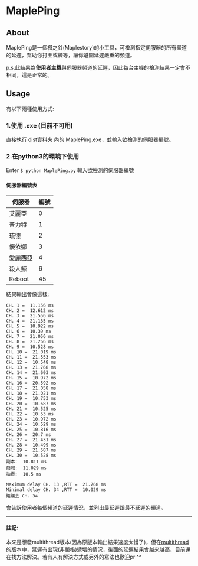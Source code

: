 # MaplePing
## About
MaplePing是一個楓之谷(Maplestory)的小工具，可檢測指定伺服器的所有頻道的延遲，幫助你打王或練等，讓你避開延遲嚴重的頻道。

p.s.此結果為**使用者主機**與伺服器頻道的延遲，因此每台主機的檢測結果一定會不相同，這是正常的。

## Usage
有以下兩種使用方式:
### 1.使用 .exe (目前不可用)
直接執行 dist資料夾 內的 MaplePing.exe，並輸入欲檢測的伺服器編號。

### 2.在python3的環境下使用
Enter `$ python MaplePing.py`
輸入欲檢測的伺服器編號

#### 伺服器編號表
| 伺服器 | 編號  |
| ----  | ---- | 
| 艾麗亞 | 0 |
| 普力特 | 1 | 
| 琉德 | 2 | 
| 優依娜 | 3 | 
| 愛麗西亞 | 4 | 
| 殺人鯨 | 6 | 
| Reboot | 45 |

結果輸出會像這樣:
```
CH. 1 =  11.156 ms
CH. 2 =  12.612 ms
CH. 3 =  21.556 ms
CH. 4 =  21.135 ms
CH. 5 =  10.922 ms
CH. 6 =  10.39 ms
CH. 7 =  21.056 ms
CH. 8 =  21.266 ms
CH. 9 =  10.528 ms
CH. 10 =  21.019 ms
CH. 11 =  21.553 ms
CH. 12 =  10.548 ms
CH. 13 =  21.768 ms
CH. 14 =  21.603 ms
CH. 15 =  10.972 ms
CH. 16 =  20.592 ms
CH. 17 =  21.058 ms
CH. 18 =  21.021 ms
CH. 19 =  10.753 ms
CH. 20 =  10.687 ms
CH. 21 =  10.525 ms
CH. 22 =  10.53 ms
CH. 23 =  10.972 ms
CH. 24 =  10.529 ms
CH. 25 =  10.816 ms
CH. 26 =  20.7 ms
CH. 27 =  21.431 ms
CH. 28 =  10.499 ms
CH. 29 =  21.587 ms
CH. 30 =  10.528 ms
副本:  10.811 ms
商城:  11.029 ms
拍賣:  10.5 ms

Maximum delay CH. 13 ,RTT =  21.768 ms
Minimal delay CH. 34 ,RTT =  10.029 ms
建議去 CH. 34
```
會告訴使用者每個頻道的延遲情況，並列出最延遲跟最不延遲的頻道。

---
#### 註記:
本來是想發multithread版本(因為原版本輸出結果速度太慢了)，但在[multithread](https://gist.github.com/s1042992/b3f7018bc1cdecbea3dcae47507e96e5)的版本中，延遲有出現(非嚴格)遞增的情況，後面的延遲結果會越來越高，目前還在找方法解決。若有人有解決方式或另外的寫法也歡迎pr ^^

